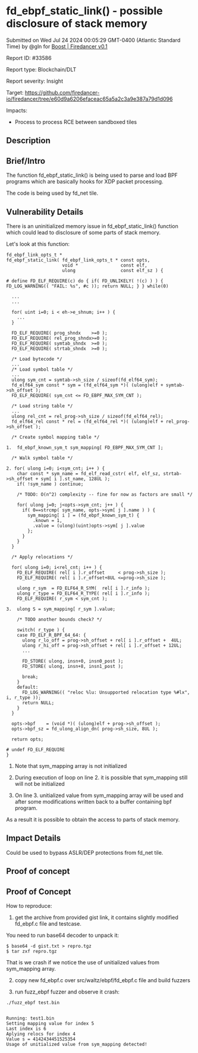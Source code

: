 
# fd_ebpf_static_link() -  possible disclosure of stack memory

Submitted on Wed Jul 24 2024 00:05:29 GMT-0400 (Atlantic Standard Time) by @gln for [Boost | Firedancer v0.1](https://immunefi.com/bounty/firedancer-boost/)

Report ID: #33586

Report type: Blockchain/DLT

Report severity: Insight

Target: https://github.com/firedancer-io/firedancer/tree/e60d9a6206efaceac65a5a2c3a9e387a79d1d096

Impacts:
- Process to process RCE between sandboxed tiles

## Description
## Brief/Intro

The function fd_ebpf_static_link() is being used to parse and load BPF programs which are basically hooks for XDP packet processing.

The code is being used by fd_net tile. 


## Vulnerability Details

There is an uninitialized memory issue in fd_ebpf_static_link() function which could lead to disclosure of some parts of stack memory.

Let's look at this function:

```
fd_ebpf_link_opts_t *
fd_ebpf_static_link( fd_ebpf_link_opts_t * const opts,
                     void *                const elf,
                     ulong                 const elf_sz ) {

# define FD_ELF_REQUIRE(c) do { if( FD_UNLIKELY( !(c) ) ) { FD_LOG_WARNING(( "FAIL: %s", #c )); return NULL; } } while(0)

  ...
  ...

  for( uint i=0; i < eh->e_shnum; i++ ) {
    ...
  }

  FD_ELF_REQUIRE( prog_shndx    >=0 );
  FD_ELF_REQUIRE( rel_prog_shndx>=0 );
  FD_ELF_REQUIRE( symtab_shndx  >=0 );
  FD_ELF_REQUIRE( strtab_shndx  >=0 );

  /* Load bytecode */
  ...
  /* Load symbol table */
  ...
  ulong sym_cnt = symtab->sh_size / sizeof(fd_elf64_sym);
  fd_elf64_sym const * sym = (fd_elf64_sym *)( (ulong)elf + symtab->sh_offset );
  FD_ELF_REQUIRE( sym_cnt <= FD_EBPF_MAX_SYM_CNT );

  /* Load string table */
  ...
  ulong rel_cnt = rel_prog->sh_size / sizeof(fd_elf64_rel);
  fd_elf64_rel const * rel = (fd_elf64_rel *)( (ulong)elf + rel_prog->sh_offset );

  /* Create symbol mapping table */

1.  fd_ebpf_known_sym_t sym_mapping[ FD_EBPF_MAX_SYM_CNT ];

  /* Walk symbol table */

2. for( ulong i=0; i<sym_cnt; i++ ) {
    char const * sym_name = fd_elf_read_cstr( elf, elf_sz, strtab->sh_offset + sym[ i ].st_name, 128UL );
    if( !sym_name ) continue;

    /* TODO: O(n^2) complexity -- fine for now as factors are small */

    for( ulong j=0; j<opts->sym_cnt; j++ ) {
      if( 0==strcmp( sym_name, opts->sym[ j ].name ) ) {
        sym_mapping[ i ] = (fd_ebpf_known_sym_t) {
          .known = 1,
          .value = (ulong)(uint)opts->sym[ j ].value
        };
      }
    }
  }

  /* Apply relocations */

  for( ulong i=0; i<rel_cnt; i++ ) {
    FD_ELF_REQUIRE( rel[ i ].r_offset     < prog->sh_size );
    FD_ELF_REQUIRE( rel[ i ].r_offset+8UL <=prog->sh_size );

    ulong r_sym  = FD_ELF64_R_SYM(  rel[ i ].r_info );
    ulong r_type = FD_ELF64_R_TYPE( rel[ i ].r_info );
    FD_ELF_REQUIRE( r_sym < sym_cnt );

3.  ulong S = sym_mapping[ r_sym ].value;

    /* TODO another bounds check? */

    switch( r_type ) {
    case FD_ELF_R_BPF_64_64: {
      ulong r_lo_off = prog->sh_offset + rel[ i ].r_offset +  4UL;
      ulong r_hi_off = prog->sh_offset + rel[ i ].r_offset + 12UL;
      ...
     
      FD_STORE( ulong, insn+0, insn0_post );
      FD_STORE( ulong, insn+8, insn1_post );

      break;
    }
    default:
      FD_LOG_WARNING(( "reloc %lu: Unsupported relocation type %#lx", i, r_type ));
      return NULL;
    }
  }

  opts->bpf    = (void *)( (ulong)elf + prog->sh_offset );
  opts->bpf_sz = fd_ulong_align_dn( prog->sh_size, 8UL );

  return opts;

# undef FD_ELF_REQUIRE
}
```


1) Note that sym_mapping array is not initialized

2) During execution of loop on line 2. it is possible that sym_mapping still will not be initialized

3) On line 3. unitialized value from sym_mapping array will be used and after some modifications written back to a buffer containing bpf program. 

As a result it is possible to obtain the access to parts of stack memory. 



## Impact Details


Could be used to bypass ASLR/DEP  protections from fd_net tile.


        
## Proof of concept
## Proof of Concept

How to reproduce:

1) get the archive from provided gist link, it contains slightly modified fd_ebpf.c file and testcase.


You need to run base64 decoder to unpack it:

```
$ base64 -d gist.txt > repro.tgz
$ tar zxf repro.tgz

```

That is we crash if we notice the use of unitialized values from sym_mapping array.

2) copy new fd_ebpf.c over src/waltz/ebpf/fd_ebpf.c file and build fuzzers

3) run fuzz_ebpf fuzzer and observe it crash:

```
./fuzz_ebpf test.bin


Running: test1.bin
Setting mapping value for index 5
Last index is 6 
Aplying relocs for index 4
Value s = 4142434451525354
Usage of unitialized value from sym_mapping detected!

```